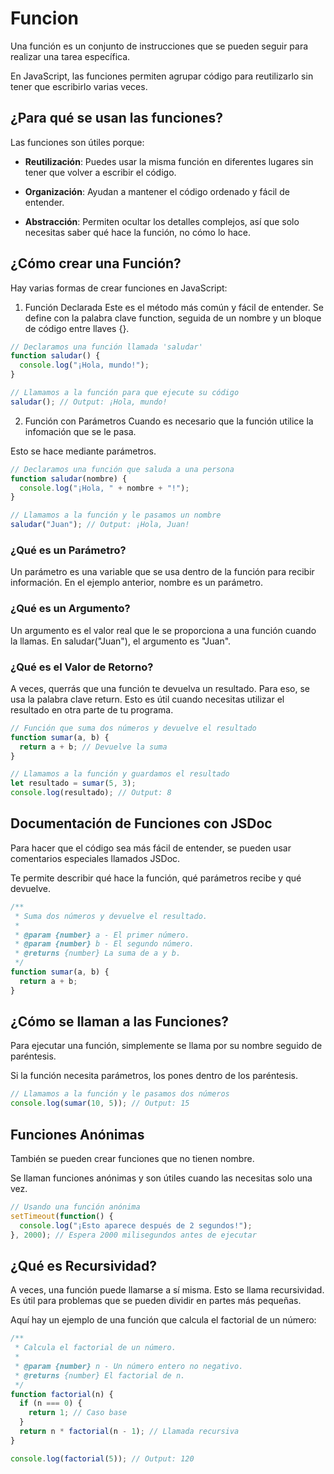 # Funcion 

Una función es un conjunto de instrucciones que se pueden seguir para realizar una tarea específica. 

En JavaScript, las funciones permiten agrupar código para reutilizarlo sin tener que escribirlo varias veces.

## ¿Para qué se usan las funciones?
Las funciones son útiles porque:

- **Reutilización**: Puedes usar la misma función en diferentes lugares sin tener que volver a escribir el código.

- **Organización**: Ayudan a mantener el código ordenado y fácil de entender.

- **Abstracción**: Permiten ocultar los detalles complejos, así que solo necesitas saber qué hace la función, no cómo lo hace.

## ¿Cómo crear una Función?
Hay varias formas de crear funciones en JavaScript:

1. Función Declarada
Este es el método más común y fácil de entender. Se define con la palabra clave function, seguida de un nombre y un bloque de código entre llaves {}.

```javascript
// Declaramos una función llamada 'saludar'
function saludar() {
  console.log("¡Hola, mundo!");
}

// Llamamos a la función para que ejecute su código
saludar(); // Output: ¡Hola, mundo!
```

2. Función con Parámetros
Cuando es necesario que la función utilice la infomación que se le pasa. 

Esto se hace mediante parámetros. 

```javascript
// Declaramos una función que saluda a una persona
function saludar(nombre) {
  console.log("¡Hola, " + nombre + "!");
}

// Llamamos a la función y le pasamos un nombre
saludar("Juan"); // Output: ¡Hola, Juan!
```

### ¿Qué es un Parámetro?
Un parámetro es una variable que se usa dentro de la función para recibir información. En el ejemplo anterior, nombre es un parámetro.

### ¿Qué es un Argumento?
Un argumento es el valor real que le se proporciona a una función cuando la llamas. En saludar("Juan"), el argumento es "Juan".

### ¿Qué es el Valor de Retorno?
A veces, querrás que una función te devuelva un resultado. Para eso, se usa la palabra clave return. Esto es útil cuando necesitas utilizar el resultado en otra parte de tu programa.

```javascript
// Función que suma dos números y devuelve el resultado
function sumar(a, b) {
  return a + b; // Devuelve la suma
}

// Llamamos a la función y guardamos el resultado
let resultado = sumar(5, 3);
console.log(resultado); // Output: 8
```

## Documentación de Funciones con JSDoc
Para hacer que el código sea más fácil de entender, se pueden usar comentarios especiales llamados JSDoc. 

Te permite describir qué hace la función, qué parámetros recibe y qué devuelve.

```javascript
/**
 * Suma dos números y devuelve el resultado.
 *
 * @param {number} a - El primer número.
 * @param {number} b - El segundo número.
 * @returns {number} La suma de a y b.
 */
function sumar(a, b) {
  return a + b;
}
```

## ¿Cómo se llaman a las Funciones?
Para ejecutar una función, simplemente se llama por su nombre seguido de paréntesis. 

Si la función necesita parámetros, los pones dentro de los paréntesis.

```javascript
// Llamamos a la función y le pasamos dos números
console.log(sumar(10, 5)); // Output: 15
```

## Funciones Anónimas
También se pueden crear funciones que no tienen nombre. 

Se llaman funciones anónimas y son útiles cuando las necesitas solo una vez.

```javascript
// Usando una función anónima
setTimeout(function() {
  console.log("¡Esto aparece después de 2 segundos!");
}, 2000); // Espera 2000 milisegundos antes de ejecutar
```

## ¿Qué es Recursividad?
A veces, una función puede llamarse a sí misma. Esto se llama recursividad. Es útil para problemas que se pueden dividir en partes más pequeñas.

Aquí hay un ejemplo de una función que calcula el factorial de un número:

```javascript
/**
 * Calcula el factorial de un número.
 *
 * @param {number} n - Un número entero no negativo.
 * @returns {number} El factorial de n.
 */
function factorial(n) {
  if (n === 0) {
    return 1; // Caso base
  }
  return n * factorial(n - 1); // Llamada recursiva
}

console.log(factorial(5)); // Output: 120
```